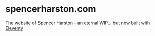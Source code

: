 # spencerharston.com

The website of Spencer Harston - an eternal WIP... but now built with [Eleventy](https://www.11ty.dev)